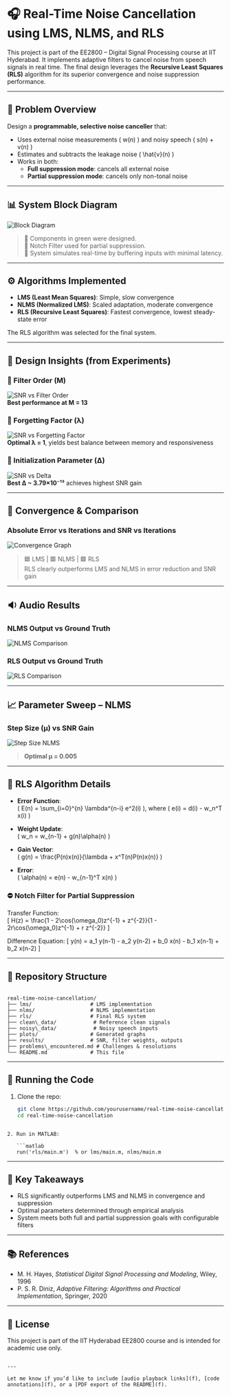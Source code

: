 
# 🎧 Real-Time Noise Cancellation using LMS, NLMS, and RLS

This project is part of the EE2800 – Digital Signal Processing course at IIT Hyderabad. It implements adaptive filters to cancel noise from speech signals in real time. The final design leverages the **Recursive Least Squares (RLS)** algorithm for its superior convergence and noise suppression performance.

---

## 🧠 Problem Overview

Design a **programmable, selective noise canceller** that:

- Uses external noise measurements \( w(n) \) and noisy speech \( s(n) + v(n) \)
- Estimates and subtracts the leakage noise \( \hat{v}(n) \)
- Works in both:
  - **Full suppression mode**: cancels all external noise
  - **Partial suppression mode**: cancels only non-tonal noise

---

## 📊 System Block Diagram

![Block Diagram](./images/block%20diagram.jpg)

> 🔹 Components in green were designed.  
> 🔹 Notch Filter used for partial suppression.  
> 🔹 System simulates real-time by buffering inputs with minimal latency.

---

## ⚙️ Algorithms Implemented

- **LMS (Least Mean Squares)**: Simple, slow convergence  
- **NLMS (Normalized LMS)**: Scaled adaptation, moderate convergence  
- **RLS (Recursive Least Squares)**: Fastest convergence, lowest steady-state error

The RLS algorithm was selected for the final system.

---

## 🧪 Design Insights (from Experiments)

### 🔧 Filter Order (M)
![SNR vs Filter Order](./images/filter%20order.jpg)  
**Best performance at M = 13**

### 🔧 Forgetting Factor (λ)
![SNR vs Forgetting Factor](./images/forgetting%20factor.jpg)  
**Optimal λ = 1**, yields best balance between memory and responsiveness

### 🔧 Initialization Parameter (Δ)
![SNR vs Delta](./images/delta.jpg)  
**Best Δ ~ 3.79×10⁻¹³** achieves highest SNR gain

---

## 🔁 Convergence & Comparison

### Absolute Error vs Iterations and SNR vs Iterations
![Convergence Graph](./images/literation%20error%20compartion.jpg)

> 🟦 LMS | 🟥 NLMS | 🟩 RLS  
> RLS clearly outperforms LMS and NLMS in error reduction and SNR gain

---

## 🔉 Audio Results

### NLMS Output vs Ground Truth
![NLMS Comparison](./images/graph%20nlms.jpg)

### RLS Output vs Ground Truth
![RLS Comparison](./images/graph%20rls.jpg)

---

## 📈 Parameter Sweep – NLMS

### Step Size (μ) vs SNR Gain
![Step Size NLMS](./images/step%20size.jpg)

> **Optimal μ = 0.005**

---

## 📐 RLS Algorithm Details

- **Error Function**:  
  \( E(n) = \sum_{i=0}^{n} \lambda^{n-i} e^2(i) \), where \( e(i) = d(i) - w_n^T x(i) \)

- **Weight Update**:  
  \( w_n = w_{n-1} + g(n)\alpha(n) \)

- **Gain Vector**:  
  \( g(n) = \frac{P(n)x(n)}{\lambda + x^T(n)P(n)x(n)} \)

- **Error**:  
  \( \alpha(n) = e(n) - w_{n-1}^T x(n) \)

### ⛔ Notch Filter for Partial Suppression

Transfer Function:  
\[
H(z) = \frac{1 - 2\cos(\omega_0)z^{-1} + z^{-2}}{1 - 2r\cos(\omega_0)z^{-1} + r z^{-2}}
\]

Difference Equation:
\[
y(n) = a_1 y(n-1) - a_2 y(n-2) + b_0 x(n) - b_1 x(n-1) + b_2 x(n-2)
\]

---

## 📂 Repository Structure

```

real-time-noise-cancellation/
├── lms/                   # LMS implementation
├── nlms/                  # NLMS implementation
├── rls/                   # Final RLS system
├── clean\_data/            # Reference clean signals
├── noisy\_data/            # Noisy speech inputs
├── plots/                 # Generated graphs
├── results/               # SNR, filter weights, outputs
├── problems\_encountered.md # Challenges & resolutions
└── README.md              # This file

````

---

## 🚀 Running the Code

1. Clone the repo:
   ```bash
   git clone https://github.com/yourusername/real-time-noise-cancellation.git
   cd real-time-noise-cancellation
```

2. Run in MATLAB:

   ```matlab
   run('rls/main.m')  % or lms/main.m, nlms/main.m
   ```

---

## 🧠 Key Takeaways

* RLS significantly outperforms LMS and NLMS in convergence and suppression
* Optimal parameters determined through empirical analysis
* System meets both full and partial suppression goals with configurable filters

---

## 📚 References

* M. H. Hayes, *Statistical Digital Signal Processing and Modeling*, Wiley, 1996
* P. S. R. Diniz, *Adaptive Filtering: Algorithms and Practical Implementation*, Springer, 2020

---

## 📜 License

This project is part of the IIT Hyderabad EE2800 course and is intended for academic use only.

```

---

Let me know if you’d like to include [audio playback links](f), [code annotations](f), or a [PDF export of the README](f).
```
